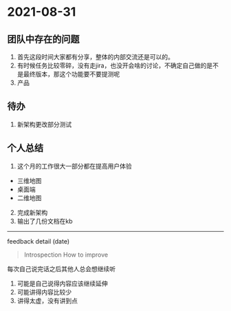 # 2021-08-31

## 团队中存在的问题
1. 首先这段时间大家都有分享，整体的内部交流还是可以的。
2. 有时候任务比较零碎，没有走jira，也没开会啥的讨论，不确定自己做的是不是最终版本，那这个功能要不要提测呢
3. 产品

## 待办
1. 新架构更改部分测试

## 个人总结
1. 这个月的工作很大一部分都在提高用户体验
- 三维地图
- 桌面端
- 二维地图
2. 完成新架构
3. 输出了几份文档在kb


- - -
feedback
detail (date)
> Introspection
> How to improve

每次自己说完话之后其他人总会想继续听
1. 可能是自己说得内容应该继续延伸
2. 可能讲得内容比较少
3. 讲得太虚，没有讲到点